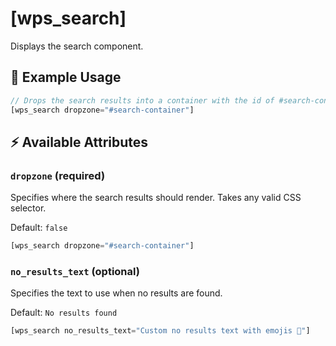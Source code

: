 # [wps_search]

Displays the search component.

## 🎯 Example Usage

```js
// Drops the search results into a container with the id of #search-container
[wps_search dropzone="#search-container"]

```

## ⚡️ Available Attributes

### `dropzone` <span class="attr-type attr-type-required">(required)</span>

Specifies where the search results should render. Takes any valid CSS selector.

Default: `false`

```js
[wps_search dropzone="#search-container"]
```

### `no_results_text` <span class="attr-type attr-type-optional">(optional)</span>

Specifies the text to use when no results are found.

Default: `No results found`

```js
[wps_search no_results_text="Custom no results text with emojis 🚨"]
```
